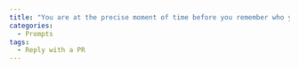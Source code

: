 ```yaml
---
title: "You are at the precise moment of time before you remember who you are."
categories:
  - Prompts
tags:
  - Reply with a PR
---
```


